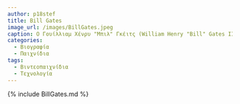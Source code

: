 ```yaml
---
author: p18stef
title: Bill Gates 
image_url: /images/BillGates.jpeg
caption: Ο Γουίλλιαμ Χένρυ "Μπιλ" Γκέιτς (William Henry "Bill" Gates III, 28 Οκτωβρίου 1955) είναι Αμερικανός επιχειρηματίας, φιλάνθρωπος, επενδυτής, προγραμματιστής υπολογιστών, και εφευρέτης.
categories:
  - Βιογραφία
  - Παιχνίδια
tags:
  - Βιντεοπαιχνίδια
  - Τεχνολογία
---
```


{% include BillGates.md %}
